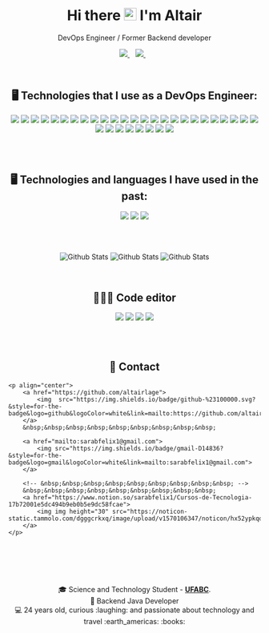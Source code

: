 
<h1 align="center"> Hi there <img src="https://media.giphy.com/media/hvRJCLFzcasrR4ia7z/giphy.gif" width="25px" > I'm Altair</h1>

<p align='center'>
    DevOps Engineer / Former Backend developer
</p>



<p align='center'>
  
  <a href="https://www.linkedin.com/in/altair-campos-lage-filho/">
    <img src="https://img.shields.io/badge/linkedin-%230077B5.svg?&style=for-the-badge&logo=linkedin&logoColor=white" />
  </a>&nbsp;&nbsp;
  <a href="https://www.instagram.com/altairlage">
    <img src="https://img.shields.io/badge/instagram-%23E4405F.svg?&style=for-the-badge&logo=instagram&logoColor=white" />        
  </a>&nbsp;&nbsp;
</p>

<br/>

<h2 align='center'>🖥 Technologies that I use as a DevOps Engineer:</h2>
<p align='center'>
    <img src="https://img.shields.io/badge/Amazon%20Web%20Services-232F3E?logo=amazonwebservices&logoColor=fff&style=for-the-badge"/>
    <img src="https://img.shields.io/badge/azure-%230072C6.svg?style=for-the-badge&logo=microsoftazure&logoColor=white"/>
    <img src="https://img.shields.io/badge/python-3670A0?style=for-the-badge&logo=python&logoColor=ffdd54"/>
    <img src="https://img.shields.io/badge/Terraform-844FBA?logo=terraform&logoColor=fff&style=for-the-badge"/>
    <img src="https://img.shields.io/badge/jenkins-%232C5263.svg?style=for-the-badge&logo=jenkins&logoColor=white"/>
    <img src="https://img.shields.io/badge/docker-%230db7ed.svg?style=for-the-badge&logo=docker&logoColor=white"/>
    <img src="https://img.shields.io/badge/Apache%20Groovy-4298B8.svg?style=for-the-badge&logo=Apache+Groovy&logoColor=white"/>
    <img src="https://img.shields.io/badge/java-%23ED8B00.svg?style=for-the-badge&logo=openjdk&logoColor=white"/>
    <img src="https://img.shields.io/badge/ansible-%231A1918.svg?style=for-the-badge&logo=ansible&logoColor=white"/>
    <img src="https://img.shields.io/badge/Semaphore-19A974?logo=ansible&logoColor=fff&style=for-the-badge"/>
    <img src="https://img.shields.io/badge/markdown-%23000000.svg?style=for-the-badge&logo=markdown&logoColor=white"/>
    <img src="https://img.shields.io/badge/PowerShell-%235391FE.svg?style=for-the-badge&logo=powershell&logoColor=white"/>
    <img src="https://img.shields.io/badge/bash_script-%23121011.svg?style=for-the-badge&logo=gnu-bash&logoColor=white"/>
    <img src="https://img.shields.io/badge/yaml-%23ffffff.svg?style=for-the-badge&logo=yaml&logoColor=151515"/>
    <img src="https://img.shields.io/badge/Linux-FCC624?style=for-the-badge&logo=linux&logoColor=black"/>
    <img src="https://img.shields.io/badge/mac%20os-000000?style=for-the-badge&logo=macos&logoColor=F0F0F0"/>
    <img src="https://img.shields.io/badge/-ElasticSearch-005571?style=for-the-badge&logo=elasticsearch"/>
    <img src="https://img.shields.io/badge/Gradle-02303A.svg?style=for-the-badge&logo=Gradle&logoColor=white"/>
    <img src="https://img.shields.io/badge/grafana-%23F46800.svg?style=for-the-badge&logo=grafana&logoColor=white"/>
    <img src="https://img.shields.io/badge/kubernetes-%23326ce5.svg?style=for-the-badge&logo=kubernetes&logoColor=white"/>
    <img src="https://img.shields.io/badge/Postman-FF6C37?style=for-the-badge&logo=postman&logoColor=white"/>
    <img src="https://img.shields.io/badge/SonarQube-black?style=for-the-badge&logo=sonarqube&logoColor=4E9BCD"/>
    <img src="https://img.shields.io/badge/pypi-%23ececec.svg?style=for-the-badge&logo=pypi&logoColor=1f73b7"/>
    <img src="https://img.shields.io/badge/jira-%230A0FFF.svg?style=for-the-badge&logo=jira&logoColor=white"/>
    <img src="https://img.shields.io/badge/Confluence-172B4D.svg?style=for-the-badge&logo=Confluence&logoColor=white"/>
    <img src="https://img.shields.io/badge/apache%20tomcat-%23F8DC75.svg?style=for-the-badge&logo=apache-tomcat&logoColor=black"/>
    <img src="https://img.shields.io/badge/git-%23F05033.svg?style=for-the-badge&logo=git&logoColor=white"/>
    <img src="https://img.shields.io/badge/mercurial-999999.svg?style=for-the-badge&logo=mercurial&logoColor=white"/>
    <img src="https://img.shields.io/badge/Swift-FA7343?style=for-the-badge&logo=swift&logoColor=white" /> 
    <img src="https://img.shields.io/badge/Kotlin-0095D5?&style=for-the-badge&logo=kotlin&logoColor=white" />
    <img src="https://img.shields.io/badge/MySQL-00000F?style=for-the-badge&logo=mysql&logoColor=white"/>
    <img src="https://img.shields.io/badge/PostgreSQL-000?style=for-the-badge&logo=postgresql"/>
    <img src="https://img.shields.io/badge/MariaDB-003545?style=for-the-badge&logo=mariadb&logoColor=white"/>
    <!-- 
    <img src=""/>
    <img src=""/>
    <img src=""/>
    <img src=""/>
    <img src=""/>
    <img src=""/>
    <img src=""/>
    <img src=""/>
    <img src=""/>
    <img src=""/>
    <img src=""/>
    <img src=""/>
    <img src=""/>
    <img src=""/>
    <img src=""/>
    <img src=""/>
    <img src=""/>
    <img src=""/>
    <img src=""/>
    <img src=""/>
    <img src=""/>
    <img src=""/>
    <img src=""/>
     -->
</p>

<br/><br/>

<h2 align='center'>🖥 Technologies and languages I have used in the past:</h2>
<p align='center'>
    <img src="https://img.shields.io/badge/C%23-239120?style=for-the-badge&logo=c-sharp&logoColor=white"/>
    <img src="https://img.shields.io/badge/C++-00599C.svg?style=for-the-badge&logo=C++&logoColor=white"/>
    <img src="https://img.shields.io/badge/C++%20Builder-E62431.svg?style=for-the-badge&logo=C++-Builder&logoColor=white"/>
    <!-- 
    <img src=""/>
    <img src=""/>
    <img src=""/>
    <img src=""/>
    <img src=""/>
    <img src=""/>
    <img src=""/>
    <img src=""/>
    <img src=""/>
    <img src=""/>
    <img src=""/>
    <img src=""/>
    <img src=""/>
    <img src=""/>
    <img src=""/>
    <img src=""/>
    <img src=""/>
    <img src=""/>
    <img src=""/>
    <img src=""/>
    <img src=""/>
    <img src=""/>
    <img src=""/>
     -->
</p>

<br/><br/>


<p align='center'>
    <img align="center" src="https://github-readme-stats.vercel.app/api?username=altairlage&count_private=true&&theme=dark&show_icons=true&hide_border=false&include_all_commits=true" alt="Github Stats" />
    <img align="center" src="https://github-readme-streak-stats.herokuapp.com/?user=altairlage&theme=dark&hide_border=false" alt="Github Stats" />
    <img align="center" src="https://github-readme-stats.vercel.app/api/top-langs/?username=altairlage&theme=dark&hide_border=false&include_all_commits=true&count_private=true&layout=compact" alt="Github Stats" />
</p>

<br/>

<!-- <p align='center'>
   <img align="center" src="https://github-readme-stats.vercel.app/api?username=altairlage&count_private=true&&theme=dark&show_icons=true&hide_border=true" />
</p> -->

<h2 align='center'>👩🏻‍💻 Code editor</h2>
<p align='center'>
    <img src="https://img.shields.io/badge/Eclipse-FE7A16.svg?style=for-the-badge&logo=Eclipse&logoColor=white"/>
    <img src="https://img.shields.io/badge/IntelliJIDEA-000000.svg?style=for-the-badge&logo=intellij-idea&logoColor=white"/>
    <img src="https://img.shields.io/badge/pycharm-143?style=for-the-badge&logo=pycharm&logoColor=black&color=black&labelColor=green"/>
    <img src="https://img.shields.io/badge/Visual%20Studio%20Code-0078d7.svg?style=for-the-badge&logo=visual-studio-code&logoColor=white"/>
</p>

<br/><br/>



<h2 align="center">📲 Contact </h2>
<p align='center'>

    <p align="center">
        <a href="https://github.com/altairlage">
            <img  src="https://img.shields.io/badge/github-%23100000.svg?&style=for-the-badge&logo=github&logoColor=white&link=mailto:https://github.com/altairlage">
        </a>
        &nbsp;&nbsp;&nbsp;&nbsp;&nbsp;&nbsp;&nbsp;&nbsp;&nbsp;

        <a href="mailto:sarabfelix1@gmail.com">
            <img src="https://img.shields.io/badge/gmail-D14836?&style=for-the-badge&logo=gmail&logoColor=white&link=mailto:sarabfelix1@gmail.com">
        </a>

        <!-- &nbsp;&nbsp;&nbsp;&nbsp;&nbsp;&nbsp;&nbsp;&nbsp;&nbsp; -->
        &nbsp;&nbsp;&nbsp;&nbsp;&nbsp;&nbsp;&nbsp;&nbsp;&nbsp;
        <a href="https://www.notion.so/sarabfelix1/Cursos-de-Tecnologia-17b72001e5dc494b9eb0b5e9dc58fcae">
            <img img height="30" src="https://noticon-static.tammolo.com/dgggcrkxq/image/upload/v1570106347/noticon/hx52ypkqqdzjdvd8iaid.svg">
        </a>
    </p>
</p>

<br/><br/>
---
<p align="center">
  🎓 Science and Technology Student - <a href="https://www.ufabc.edu.br/"><b>UFABC</b></a>.
  <br>
  📌 Backend Java Developer
  <br>
  💻 24 years old, curious :laughing: and passionate about technology and travel :earth_americas: :books: 
  <br>
</p>
